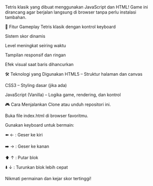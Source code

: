 Tetris klasik yang dibuat menggunakan JavaScript dan HTML! Game ini dirancang agar berjalan langsung di browser tanpa perlu instalasi tambahan.

🚀 Fitur
Gameplay Tetris klasik dengan kontrol keyboard

Sistem skor dinamis

Level meningkat seiring waktu

Tampilan responsif dan ringan

Efek visual saat baris dihancurkan



🛠️ Teknologi yang Digunakan
HTML5 – Struktur halaman dan canvas

CSS3 – Styling dasar (jika ada)

JavaScript (Vanilla) – Logika game, rendering, dan kontrol


🎮 Cara Menjalankan
Clone atau unduh repositori ini.

Buka file index.html di browser favoritmu.

Gunakan keyboard untuk bermain:

⬅️ ← : Geser ke kiri

➡️ → : Geser ke kanan

⬆️ ↑ : Putar blok

⬇️ ↓ : Turunkan blok lebih cepat

Nikmati permainan dan kejar skor tertinggi!
